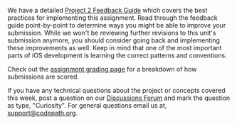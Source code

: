 We have a detailed [Project 2 Feedback Guide](http://courses.codepath.org/snippets/ios_university/feedback_guides/project_2_feedback.md) which covers the best practices for implementing this assignment. Read through the feedback guide point-by-point to determine ways you might be able to improve your submission. While we won't be reviewing further revisions to this unit's submission anymore, you should consider going back and implementing these improvements as well. Keep in mind that one of the most important parts of iOS development is learning the correct patterns and conventions.

Check out the [assignment grading page](https://courses.codepath.org/snippets/ios_university/grading) for a breakdown of how submissions are scored.

If you have any technical questions about the project or concepts covered this week, post a question on our [Discussions Forum](https://discussions.codepath.org) and mark the question as type, "Curiosity". For general questions email us at, <support@codepath.org>.
